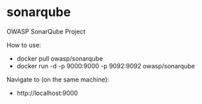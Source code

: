 # sonarqube
OWASP SonarQube Project

How to use:

 * docker pull owasp/sonarqube
 * docker run -d -p 9000:9000 -p 9092:9092 owasp/sonarqube

Navigate to (on the same machine):
 * http://localhost:9000
